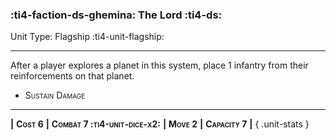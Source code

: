 ### :ti4-faction-ds-ghemina: **The Lord** :ti4-ds:

Unit Type: Flagship :ti4-unit-flagship:

---

After a player explores a planet in this system, place 1 infantry from their reinforcements on that planet.

* <span style="font-variant:small-caps;">Sustain Damage</span> 

---

__|__ <span style="font-variant:small-caps;white-space: nowrap;">**Cost 6**</span> __|__ <span style="font-variant:small-caps;white-space: nowrap;">**Combat 7 :ti4-unit-dice-x2:**</span> __|__ <span style="font-variant:small-caps;white-space: nowrap;">**Move 2**</span> __|__ <span style="font-variant:small-caps;white-space: nowrap;">**Capacity 7**</span> __|__
{ .unit-stats }
